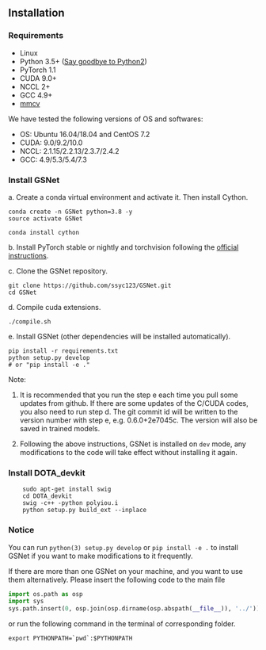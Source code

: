 ## Installation

### Requirements

- Linux
- Python 3.5+ ([Say goodbye to Python2](https://python3statement.org/))
- PyTorch 1.1
- CUDA 9.0+
- NCCL 2+
- GCC 4.9+
- [mmcv](https://github.com/open-mmlab/mmcv)

We have tested the following versions of OS and softwares:

- OS: Ubuntu 16.04/18.04 and CentOS 7.2
- CUDA: 9.0/9.2/10.0
- NCCL: 2.1.15/2.2.13/2.3.7/2.4.2
- GCC: 4.9/5.3/5.4/7.3

### Install GSNet

a. Create a conda virtual environment and activate it. Then install Cython.

```shell
conda create -n GSNet python=3.8 -y
source activate GSNet

conda install cython
```

b. Install PyTorch stable or nightly and torchvision following the [official instructions](https://pytorch.org/).

c. Clone the GSNet repository.

```shell
git clone https://github.com/ssyc123/GSNet.git
cd GSNet
```

d. Compile cuda extensions.

```shell
./compile.sh
```

e. Install GSNet (other dependencies will be installed automatically).

```shell
pip install -r requirements.txt
python setup.py develop
# or "pip install -e ."
```

Note:

1. It is recommended that you run the step e each time you pull some updates from github. If there are some updates of the C/CUDA codes, you also need to run step d.
The git commit id will be written to the version number with step e, e.g. 0.6.0+2e7045c. The version will also be saved in trained models.

2. Following the above instructions, GSNet is installed on `dev` mode, any modifications to the code will take effect without installing it again.

### Install DOTA_devkit
```
    sudo apt-get install swig
    cd DOTA_devkit
    swig -c++ -python polyiou.i
    python setup.py build_ext --inplace
```
### Notice
You can run `python(3) setup.py develop` or `pip install -e .` to install GSNet if you want to make modifications to it frequently.

If there are more than one GSNet on your machine, and you want to use them alternatively.
Please insert the following code to the main file
```python
import os.path as osp
import sys
sys.path.insert(0, osp.join(osp.dirname(osp.abspath(__file__)), '../'))
```
or run the following command in the terminal of corresponding folder.
```shell
export PYTHONPATH=`pwd`:$PYTHONPATH
```
